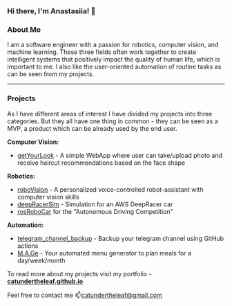 ### Hi there, I'm Anastasiia! 👋

### About Me
I am a software engineer with a passion for robotics, computer vision, and machine learning. These three fields often work together to create intelligent systems that positively impact the quality of human life, which is important to me. I also like the user-oriented automation of routine tasks as can be seen from my projects. 

---

### Projects
As I have different areas of interest I have divided my projects into three categories. But they all have one thing in common - they can be seen as a MVP, a product which can be already used by the end user.

__Computer Vision:__
- [getYourLook](https://github.com/CatUnderTheLeaf/getYourLook) - A simple WebApp where user can take/upload photo and receive haircut recommendations based on the face shape

__Robotics:__
- [roboVision](https://github.com/CatUnderTheLeaf/roboVision) - A personalized voice-controlled robot-assistant with computer vision skills
- [deepRacerSim](https://github.com/CatUnderTheLeaf/deepRacerSim) - Simulation for an AWS DeepRacer car
- [rosRoboCar](https://github.com/CatUnderTheLeaf/rosRoboCar) for the "Autonomous Driving Competition"

__Automation:__
- [telegram_channel_backup](https://github.com/CatUnderTheLeaf/telegram_channel_backup) - Backup your telegram channel using GitHub actions
- [M.A.Ge](https://github.com/CatUnderTheLeaf/menuGenerator) - Your automated menu generator to plan meals for a day/week/month

To read more about my projects visit my portfolio - [__catundertheleaf.github.io__](https://catundertheleaf.github.io/)

Feel free to contact me 📫[catundertheleaf@gmail.com](mailto:catundertheleaf@gmail.com)
